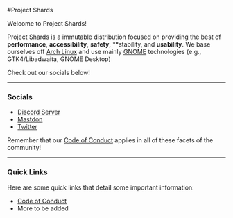 #Project Shards

Welcome to Project Shards!

Project Shards is a immutable distribution focused on providing the best of **performance**, **accessibility**, **safety**, **stability, and **usability**. We base ourselves off [Arch Linux](https://archlinux.org) and use mainly [GNOME](https://gnome.org) technologies (e.g., GTK4/Libadwaita, GNOME Desktop)

Check out our socials below!

---

### Socials
- [Discord Server](https://discord.gg/u9McaXUq2t)
- [Mastdon](https://fosstodon.org/@shards)
- [Twitter](https://twitter.com/ProjectShards)

Remember that our [Code of Conduct](CODE_OF_CONDUCT.md) applies in all of these facets of the community!

---

### Quick Links

Here are some quick links that detail some important information:

- [Code of Conduct](CODE_OF_CONDUCT.md)
- More to be added
